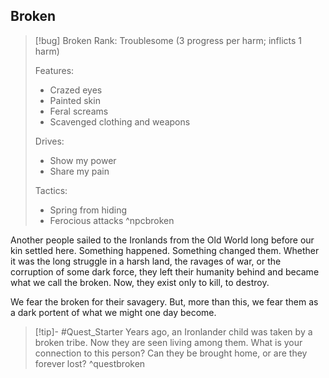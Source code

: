 ## Broken
>[!bug] Broken
>Rank: Troublesome (3 progress per harm;  inflicts 1 harm)
>
>Features:
>	- Crazed eyes
>	- Painted skin
>	- Feral screams
>	- Scavenged clothing and weapons
>
>Drives:
>	- Show my power
>	- Share my pain
>
>Tactics:
>	- Spring from hiding
>	- Ferocious attacks
>^npcbroken

Another people sailed to the Ironlands from the Old World long before our kin settled here. Something happened. Something changed them. Whether it was the long struggle in a harsh land, the ravages of war, or the corruption of some dark force, they left their humanity behind and became what we call the broken. Now, they exist only to kill, to destroy.

We fear the broken for their savagery. But, more than this, we fear them as a dark portent of what we might one day become.

>[!tip]- #Quest_Starter
>Years ago, an Ironlander child was taken by a broken tribe. Now they are seen living among them. What is your connection to this person? Can they be brought home, or are they forever lost?
>^questbroken